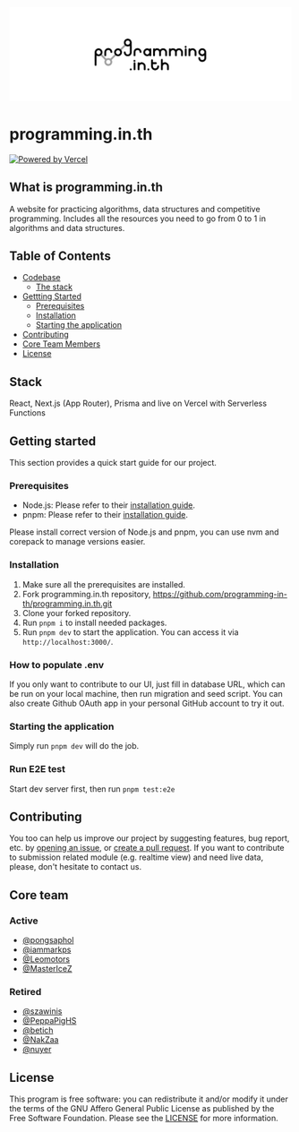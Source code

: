 [![programming.in.th](https://raw.githubusercontent.com/programming-in-th/artworks/master/png/readme_banner.png)](https://beta.programming.in.th)

# programming.in.th

[![Powered by Vercel](https://images.ctfassets.net/e5382hct74si/78Olo8EZRdUlcDUFQvnzG7/fa4cdb6dc04c40fceac194134788a0e2/1618983297-powered-by-vercel.svg)](https://vercel.com/?utm_source=proginth&utm_campaign=oss)

## What is programming.in.th

A website for practicing algorithms, data structures and competitive programming. Includes all the resources you need to go from 0 to 1 in algorithms and data structures.

## Table of Contents

- [Codebase](#codebase)
  - [The stack](#stack)
- [Gettting Started](#getting-started)
  - [Prerequisites](#prerequisites)
  - [Installation](#installation)
  - [Starting the application](#starting-the-application)
- [Contributing](#contributing)
- [Core Team Members](#core-team)
- [License](#license)

## Stack

React, Next.js (App Router), Prisma and live on Vercel with Serverless Functions

## Getting started

This section provides a quick start guide for our project.

### Prerequisites

- Node.js: Please refer to their [installation guide](https://nodejs.org/en/).
- pnpm: Please refer to their [installation guide](https://pnpm.io/).

Please install correct version of Node.js and pnpm, you can use nvm and corepack to manage versions easier.

### Installation

1. Make sure all the prerequisites are installed.
2. Fork programming.in.th repository, https://github.com/programming-in-th/programming.in.th.git
3. Clone your forked repository.
4. Run `pnpm i` to install needed packages.
5. Run `pnpm dev` to start the application. You can access it via `http://localhost:3000/`.

### How to populate .env

If you only want to contribute to our UI, just fill in database URL, which can be run on your local machine, then run migration and seed script. You can also create Github OAuth app in your personal GitHub account to try it out.

### Starting the application

Simply run `pnpm dev` will do the job.

### Run E2E test

Start dev server first, then run `pnpm test:e2e`

## Contributing

You too can help us improve our project by suggesting features, bug report, etc. by [opening an issue](https://github.com/programming-in-th/programming.in.th/issues), or [create a pull request](https://github.com/programming-in-th/programming.in.th/pulls). If you want to contribute to submission related module (e.g. realtime view) and need live data, please, don't hesitate to contact us.

## Core team

### Active

- [@pongsaphol](https://github.com/pongsaphol)
- [@iammarkps](https://github.com/iammarkps)
- [@Leomotors](https://github.com/Leomotors)
- [@MasterIceZ](https://github.com/MasterIceZ)

### Retired

- [@szawinis](https://github.com/szawinis)
- [@PeppaPigHS](https://github.com/PeppaPigHS)
- [@betich](https://github.com/betich)
- [@NakZaa](https://github.com/nakzaa)
- [@nuyer](https://github.com/nuyer)

## License

This program is free software: you can redistribute it and/or modify it under the terms of the GNU Affero General Public License as published by the Free Software Foundation. Please see the [LICENSE](./LICENSE) for more information.
